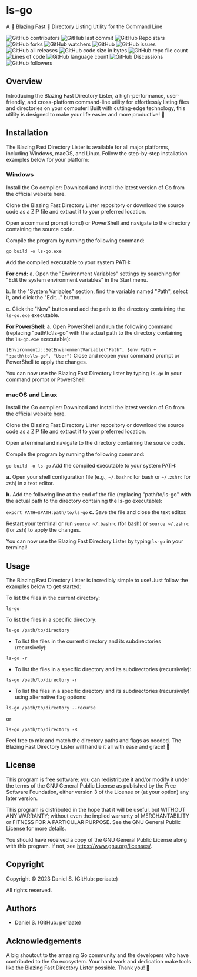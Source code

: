# ls-go
A 🚀 Blazing Fast 🚀 Directory Listing Utility for the Command Line

![GitHub contributors](https://img.shields.io/github/contributors/periaate/lsgo) ![GitHub last commit](https://img.shields.io/github/last-commit/periaate/lsgo) ![GitHub Repo stars](https://img.shields.io/github/stars/periaate/lsgo) ![GitHub forks](https://img.shields.io/github/forks/periaate/lsgo) ![GitHub watchers](https://img.shields.io/github/watchers/periaate/lsgo) ![GitHub](https://img.shields.io/github/license/periaate/lsgo) ![GitHub issues](https://img.shields.io/github/issues/periaate/lsgo) ![GitHub all releases](https://img.shields.io/github/downloads/periaate/lsgo/total) ![GitHub code size in bytes](https://img.shields.io/github/languages/code-size/periaate/lsgo) ![GitHub repo file count](https://img.shields.io/github/directory-file-count/periaate/lsgo) ![Lines of code](https://img.shields.io/tokei/lines/github/periaate/lsgo) ![GitHub language count](https://img.shields.io/github/languages/count/periaate/lsgo) ![GitHub Discussions](https://img.shields.io/github/discussions/periaate/lsgo) ![GitHub followers](https://img.shields.io/github/followers/periaate)

## Overview
Introducing the Blazing Fast Directory Lister, a high-performance, user-friendly, and cross-platform command-line utility for effortlessly listing files and directories on your computer! Built with cutting-edge technology, this utility is designed to make your life easier and more productive! 💪

## Installation
The Blazing Fast Directory Lister is available for all major platforms, including Windows, macOS, and Linux. Follow the step-by-step installation examples below for your platform:

### Windows
Install the Go compiler: Download and install the latest version of Go from the official website here.

Clone the Blazing Fast Directory Lister repository or download the source code as a ZIP file and extract it to your preferred location.

Open a command prompt (cmd) or PowerShell and navigate to the directory containing the source code.

Compile the program by running the following command:

`go build -o ls-go.exe`

Add the compiled executable to your system PATH:

**For cmd:**
a. Open the "Environment Variables" settings by searching for "Edit the system environment variables" in the Start menu.

b. In the "System Variables" section, find the variable named "Path", select it, and click the "Edit..." button.

c. Click the "New" button and add the path to the directory containing the `ls-go.exe` executable.

**For PowerShell:**
a. Open PowerShell and run the following command (replacing "path\to\ls-go" with the actual path to the directory containing the `ls-go.exe` executable):

`[Environment]::SetEnvironmentVariable("Path", $env:Path + ";path\to\ls-go", "User")`
Close and reopen your command prompt or PowerShell to apply the changes.

You can now use the Blazing Fast Directory lister by typing `ls-go` in your command prompt or PowerShell!

### macOS and Linux
Install the Go compiler: Download and install the latest version of Go from the official website [here](https://go.dev/doc/install).

Clone the Blazing Fast Directory Lister repository or download the source code as a ZIP file and extract it to your preferred location.

Open a terminal and navigate to the directory containing the source code.

Compile the program by running the following command:

`go build -o ls-go`
Add the compiled executable to your system PATH:

**a.** Open your shell configuration file (e.g., `~/.bashrc` for bash or `~/.zshrc` for zsh) in a text editor.

**b.** Add the following line at the end of the file (replacing "path/to/ls-go" with the actual path to the directory containing the ls-go executable):

`export PATH=$PATH:path/to/ls-go`
**c.** Save the file and close the text editor.

Restart your terminal or run `source ~/.bashrc` (for bash) or `source ~/.zshrc` (for zsh) to apply the changes.

You can now use the Blazing Fast Directory Lister by typing `ls-go` in your terminal!

## Usage
The Blazing Fast Directory Lister is incredibly simple to use! Just follow the examples below to get started:

To list the files in the current directory:

`ls-go`

To list the files in a specific directory:

`ls-go /path/to/directory`


- To list the files in the current directory and its subdirectories (recursively):

`ls-go -r`


- To list the files in a specific directory and its subdirectories (recursively):

`ls-go /path/to/directory -r`


- To list the files in a specific directory and its subdirectories (recursively) using alternative flag options:

`ls-go /path/to/directory --recurse`

or

`ls-go /path/to/directory -R`


Feel free to mix and match the directory paths and flags as needed. The Blazing Fast Directory Lister will handle it all with ease and grace! 🌟

## License

This program is free software: you can redistribute it and/or modify it under the terms of the GNU General Public License as published by the Free Software Foundation, either version 3 of the License or (at your option) any later version.

This program is distributed in the hope that it will be useful, but WITHOUT ANY WARRANTY; without even the implied warranty of MERCHANTABILITY or FITNESS FOR A PARTICULAR PURPOSE. See the GNU General Public License for more details.

You should have received a copy of the GNU General Public License along with this program. If not, see <https://www.gnu.org/licenses/>.

## Copyright

Copyright © 2023 Daniel S. (GitHub: periaate)

All rights reserved.

## Authors
- Daniel S. (GitHub: periaate)
  
## Acknowledgements

A big shoutout to the amazing Go community and the developers who have contributed to the Go ecosystem. Your hard work and dedication make tools like the Blazing Fast Directory Lister possible. Thank you! 🚀
